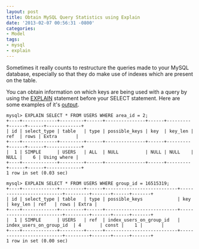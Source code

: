 ```yaml
---
layout: post
title: Obtain MySQL Query Statistics using Explain
date: '2013-02-07 00:56:31 -0800'
categories:
- Model
tags:
- mysql
- explain
---
```


Sometimes it really counts to restructure the queries made to your MySQL
database, especially so that they do make use of indexes which are present on
the table.

You can obtain information on which keys are being used with a query by using
the [EXPLAIN][1] statement before your SELECT statement. Here are some
examples of it's [output][2].

```
mysql> EXPLAIN SELECT * FROM USERS WHERE area_id = 2;
+----+-------------+---------+------+---------------+------+---------+------+------+-------------+
| id | select_type | table   | type | possible_keys | key  | key_len | ref  | rows | Extra       |
+----+-------------+---------+------+---------------+------+---------+------+------+-------------+
|  1 | SIMPLE      | USERS   | ALL  | NULL          | NULL | NULL    | NULL |    6 | Using where |
+----+-------------+---------+------+---------------+------+---------+------+------+-------------+
1 row in set (0.03 sec)

mysql> EXPLAIN SELECT * FROM USERS WHERE group_id = 16515319;
+----+-------------+---------+------+---------------------------+--------------------------+---------+-------+------+-------+
| id | select_type | table   | type | possible_keys             | key                      | key_len | ref   | rows | Extra |
+----+-------------+---------+------+---------------------------+--------------------------+---------+-------+------+-------+
|  1 | SIMPLE      | USERS   | ref  | index_users_on_group_id   | index_users_on_group_id  | 4       | const |    1 |       |
+----+-------------+---------+------+---------------------------+--------------------------+---------+-------+------+-------+
1 row in set (0.00 sec)
```

[1]: http://dev.mysql.com/doc/refman/5.0/en/explain.html
[2]: http://dev.mysql.com/doc/refman/5.0/en/explain-output.html

